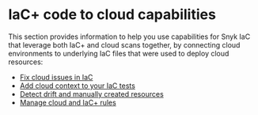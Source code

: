 # IaC+ code to cloud capabilities

This section provides information to help you use capabilities for Snyk IaC that leverage both IaC+ and cloud scans together, by connecting cloud environments to underlying IaC files that were used to deploy cloud resources:

* [Fix cloud issues in IaC](fix-cloud-issues-in-iac.md)
* [Add cloud context to your IaC tests](add-cloud-context-to-your-iac-tests.md)
* [Detect drift and manually created resources](detect-drift-and-manually-created-resources/)
* [Manage cloud and IaC+ rules](../getting-started-with-iac+-and-cloud-scans/manage-iac+-and-cloud-rules.md)
